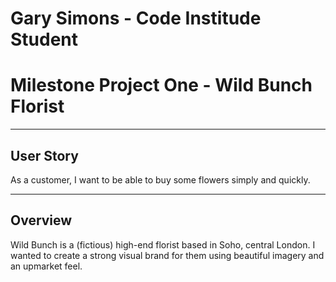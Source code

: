 # Gary Simons - Code Institude Student
# Milestone Project One - Wild Bunch Florist

---

## User Story
As a customer, I want to be able to buy some flowers simply and quickly.

---

## Overview
Wild Bunch is a (fictious) high-end florist based in Soho, central London. I wanted to create a strong visual brand for them using beautiful imagery and an upmarket feel.